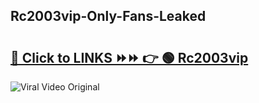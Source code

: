 
 ## Rc2003vip-Only-Fans-Leaked

# <h2><a href="https://clipsfans.com/Rc2003vip&ref=git">🔗 Click to LINKS ⏩⏩ 👉 🟢 Rc2003vip </a></h2>

<a href="https://clipsfans.com/Rc2003vip&ref=git" rel="nofollow" data-target="animated-image.originalLink"><img src="https://i.ibb.co.com/xMMVF88/686577567.gif" alt="Viral Video Original" style="max-width: 100%; display: inline-block;" data-target="animated-image.originalImage"></a>
